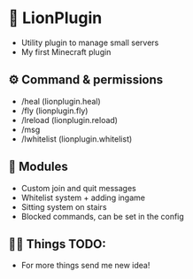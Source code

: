 # 🦁 LionPlugin

- Utility plugin to manage small servers
- My first Minecraft plugin

## ⚙️ Command & permissions

- /heal (lionplugin.heal)
- /fly (lionplugin.fly)
- /lreload (lionplugin.reload)
- /msg 
- /lwhitelist (lionplugin.whitelist)
  
## 👷 Modules

- Custom join and quit messages
- Whitelist system + adding ingame
- Sitting system on stairs
- Blocked commands, can be set in the config

## 🧑‍💻 Things TODO:

- For more things send me new idea!
